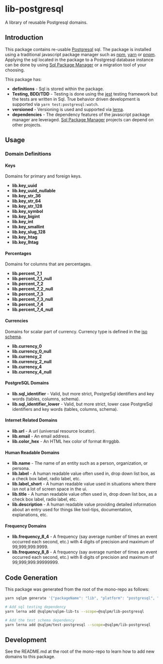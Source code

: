 # **lib-postgresql**

A library of reusable Postgresql domains.

## Introduction

This package contains re-usable [Postgresql](https://www.postgresql.org/) sql. The package is installed using a traditional javascript package manager such as [npm](https://www.npmjs.com/), [yarn](https://yarnpkg.com/) or [pnpm](https://pnpm.io/). Applying the sql located in the package to a Postgresql database instance can be done by using [Sql Package Manager](https://github.com/erichosick/sqlpm/tree/main/packages/sqlpm) or a migration tool of your choosing.

This package has:

* **definitions** - Sql is stored within the package.
* **Testing, BDD/TDD** - Testing is done using the [jest](https://jestjs.io/) testing framework but the tests are written in Sql. True behavior driven development is supported via `yarn test:postgresql:watch`.
* **versioned** - Versioning is used and supported via [lerna](https://lerna.js.org/).
* **dependencies** - The dependency features of the javascript package manager are leveraged. [Sql Package Manager](https://github.com/erichosick/sqlpm/tree/main/packages/sqlpm) projects can depend on other projects.

## Usage

### Domain Definitions

#### Keys

Domains for primary and foreign keys.

* **lib.key_uuid**
* **lib.key_uuid_nullable**
* **lib.key_str_36**
* **lib.key_str_64**
* **lib.key_str_128**
* **lib.key_symbol**
* **lib.key_bigint**
* **lib.key_int**
* **lib.key_smallint**
* **lib.key_slug_128**
* **lib.key_htag**
* **lib.key_lhtag**

#### Percentages

Domains for columns that are percentages.

* **lib.percent_7_1**
* **lib.percent_7_1_null**
* **lib.percent_7_2**
* **lib.percent_7_2_null**
* **lib.percent_7_3**
* **lib.percent_7_3_null**
* **lib.percent_7_4**
* **lib.percent_7_4_null**

#### Currencies

Domains for scalar part of currency. Currency type is defined in the [iso schema](https://github.com/erichosick/sqlpm/tree/main/schemas/postgresql/iso).

* **lib.currency_0**
* **lib.currency_0_null**
* **lib.currency_2**
* **lib.currency_2_null**
* **lib.currency_4**
* **lib.currency_4_null**

#### PostgreSQL Domains

* **lib.sql_identifier** - Valid, but more strict, PostgreSql identifiers and key words (tables, columns, schema).
* **lib.sql_identifier_lower** - Valid, but more strict, lower case PostgreSql identifiers and key words (tables, columns, schema).

#### Internet Related Domains

* **lib.url** - A url (universal resource locator).
* **lib.email** - An email address.
* **lib.color_hex** - An HTML hex color of format #rrggbb.

#### Human Readable Domains

* **lib.name** - The name of an entity such as a person, organization, or persona.
* **lib.label** - A human readable value often used in, drop down list box, as a check box label, radio label, etc.
* **lib.label_short** - A human readable value used in situations where there isn not a lot of screen space in the ui.
* **lib.title** - A human readable value often used in, drop down list box, as a check box label, radio label, etc.
* **lib.description** - A human readable value providing detailed information about an entry used for things like tool-tips, documentation, explanations, etc.

#### Frequency Domains

* **lib.frequency_8_4** - A frequency (say average number of times an event occurred each second, etc.) with 4 digits of precision and maximum of 99,999,999.9999.
* **lib.frequency_8_8** - A frequency (say average number of times an event occurred each second, etc.) with 8 digits of precision and maximum of 99,999,999.99999999.

## Code Generation

This package was generated from the root of the mono-repo as follows:

```bash
yarn sqlpm generate '{"packageName": "lib", "platform": "postgresql", "description": "A library of reusable Postgresql domains.", "author": "...", "email": "...", "purposes": ["readwrite"], "actions": ["run", "test", "reset"]}'

# Add sql testing dependency
yarn lerna add @sqlpm/sqlpm-lib-ts --scope=@sqlpm/lib-postgresql

# Add the test schema dependency
yarn lerna add @sqlpm/test-postgresql --scope=@sqlpm/lib-postgresql
```

## Development

See the README.md at the root of the mono-repo to learn how to add new domains to this package.
